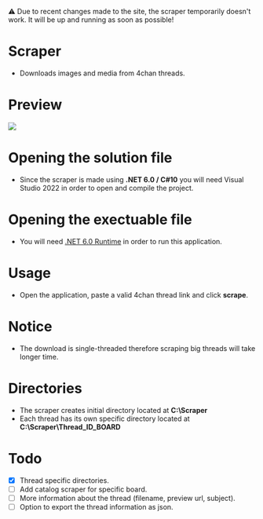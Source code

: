 ⚠️ Due to recent changes made to the site, the scraper temporarily doesn't work. It will be up and running as soon as possible!

# Scraper
 * Downloads images and media from 4chan threads.

# Preview
 ![](https://i.imgur.com/9CEe34G.gif)

# Opening the solution file
 * Since the scraper is made using **.NET 6.0 / C#10** you will need Visual Studio 2022 in order to open and compile the project.

# Opening the exectuable file
 * You will need [.NET 6.0 Runtime](https://dotnet.microsoft.com/en-us/download/dotnet/6.0/runtime?cid=getdotnetcore) in order to run this application.

# Usage
 * Open the application, paste a valid 4chan thread link and click **scrape**.

# Notice
 * The download is single-threaded therefore scraping big threads will take longer time.

# Directories
 * The scraper creates initial directory located at **C:\\Scraper**
 * Each thread has its own specific directory located at **C:\\Scraper\\Thread_ID_BOARD**

# Todo
- [X] Thread specific directories.
- [ ] Add catalog scraper for specific board.
- [ ] More information about the thread (filename, preview url, subject).
- [ ] Option to export the thread information as json.

